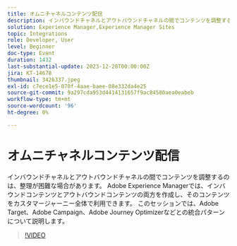 ```yaml
---
title: オムニチャネルコンテンツ配信
description: インバウンドチャネルとアウトバウンドチャネルの間でコンテンツを調整するのは、整理が困難な場合があります。 Adobe Experience Managerでは、インバウンドコンテンツとアウトバウンドコンテンツの両方を作成し、そのコンテンツをカスタマージャーニー全体で利用できます。 このセッションでは、Adobe Target、Adobe Campaign、Adobe Journey Optimizerなどとの統合パターンについて説明します。
solution: Experience Manager,Experience Manager Sites
topic: Integrations
role: Developer, User
level: Beginner
doc-type: Event
duration: 1432
last-substantial-update: 2023-12-20T00:00:00Z
jira: KT-14678
thumbnail: 3426337.jpeg
exl-id: c7ece1e5-070f-4aae-baee-08e332da4e25
source-git-commit: 9a297cda953d4414131657f9ac84580aea0eabeb
workflow-type: tm+mt
source-wordcount: '96'
ht-degree: 0%

---
```


# オムニチャネルコンテンツ配信

インバウンドチャネルとアウトバウンドチャネルの間でコンテンツを調整するのは、整理が困難な場合があります。 Adobe Experience Managerでは、インバウンドコンテンツとアウトバウンドコンテンツの両方を作成し、そのコンテンツをカスタマージャーニー全体で利用できます。 このセッションでは、Adobe Target、Adobe Campaign、Adobe Journey Optimizerなどとの統合パターンについて説明します。

>[!VIDEO](https://video.tv.adobe.com/v/3426337/?learn=on)
